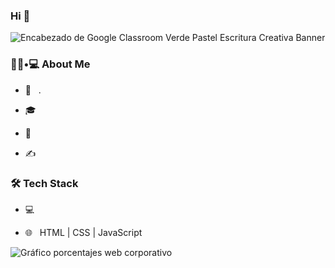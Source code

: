### Hi 👋

![Encabezado de Google Classroom Verde Pastel Escritura Creativa Banner](https://user-images.githubusercontent.com/110055279/181188001-03af187f-9fec-4233-8fca-eda745beb80d.png)

<h3> 👨🏻•💻 About Me </h3>



- 🤔 &nbsp; .

- 🎓 &nbsp; 

- 🌱 &nbsp; 

- ✍️ &nbsp; 



<h3>🛠 Tech Stack</h3>



- 💻 &nbsp; 

- 🌐 &nbsp; HTML | CSS | JavaScript 


![Gráfico porcentajes web corporativo](https://user-images.githubusercontent.com/110055279/181096737-3ad4db5b-fa2d-4d67-99d7-dee562610838.jpg)


